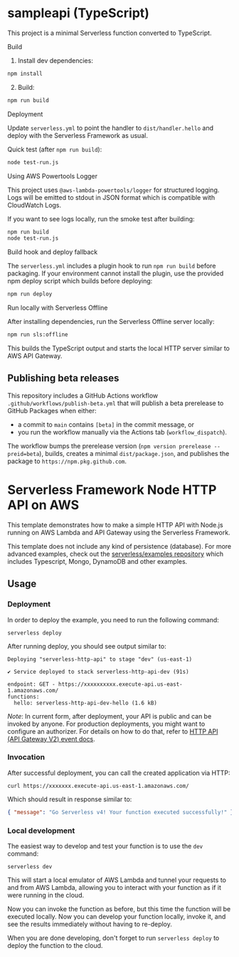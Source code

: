 # sampleapi (TypeScript)

This project is a minimal Serverless function converted to TypeScript.

Build

1. Install dev dependencies:

```bash
npm install
```

2. Build:

```bash
npm run build
```

Deployment

Update `serverless.yml` to point the handler to `dist/handler.hello` and deploy with the Serverless Framework as usual.

Quick test (after `npm run build`):

```bash
node test-run.js
```

Using AWS Powertools Logger

This project uses `@aws-lambda-powertools/logger` for structured logging. Logs will be emitted to stdout in JSON format which is compatible with CloudWatch Logs.

If you want to see logs locally, run the smoke test after building:

```bash
npm run build
node test-run.js
```

Build hook and deploy fallback

The `serverless.yml` includes a plugin hook to run `npm run build` before packaging. If your environment cannot install the plugin, use the provided npm deploy script which builds before deploying:

```bash
npm run deploy
```

Run locally with Serverless Offline

After installing dependencies, run the Serverless Offline server locally:

```bash
npm run sls:offline
```

This builds the TypeScript output and starts the local HTTP server similar to AWS API Gateway.

Publishing beta releases
------------------------

This repository includes a GitHub Actions workflow `.github/workflows/publish-beta.yml` that will publish a beta prerelease to GitHub Packages when either:

- a commit to `main` contains `[beta]` in the commit message, or
- you run the workflow manually via the Actions tab (`workflow_dispatch`).

The workflow bumps the prerelease version (`npm version prerelease --preid=beta`), builds, creates a minimal `dist/package.json`, and publishes the package to `https://npm.pkg.github.com`.



<!--
title: 'AWS Simple HTTP Endpoint example in NodeJS'
description: 'This template demonstrates how to make a simple HTTP API with Node.js running on AWS Lambda and API Gateway using the Serverless Framework.'
layout: Doc
framework: v4
platform: AWS
language: nodeJS
authorLink: 'https://github.com/serverless'
authorName: 'Serverless, Inc.'
authorAvatar: 'https://avatars1.githubusercontent.com/u/13742415?s=200&v=4'
-->

# Serverless Framework Node HTTP API on AWS

This template demonstrates how to make a simple HTTP API with Node.js running on AWS Lambda and API Gateway using the Serverless Framework.

This template does not include any kind of persistence (database). For more advanced examples, check out the [serverless/examples repository](https://github.com/serverless/examples/) which includes Typescript, Mongo, DynamoDB and other examples.

## Usage

### Deployment

In order to deploy the example, you need to run the following command:

```
serverless deploy
```

After running deploy, you should see output similar to:

```
Deploying "serverless-http-api" to stage "dev" (us-east-1)

✔ Service deployed to stack serverless-http-api-dev (91s)

endpoint: GET - https://xxxxxxxxxx.execute-api.us-east-1.amazonaws.com/
functions:
  hello: serverless-http-api-dev-hello (1.6 kB)
```

_Note_: In current form, after deployment, your API is public and can be invoked by anyone. For production deployments, you might want to configure an authorizer. For details on how to do that, refer to [HTTP API (API Gateway V2) event docs](https://www.serverless.com/framework/docs/providers/aws/events/http-api).

### Invocation

After successful deployment, you can call the created application via HTTP:

```
curl https://xxxxxxx.execute-api.us-east-1.amazonaws.com/
```

Which should result in response similar to:

```json
{ "message": "Go Serverless v4! Your function executed successfully!" }
```

### Local development

The easiest way to develop and test your function is to use the `dev` command:

```
serverless dev
```

This will start a local emulator of AWS Lambda and tunnel your requests to and from AWS Lambda, allowing you to interact with your function as if it were running in the cloud.

Now you can invoke the function as before, but this time the function will be executed locally. Now you can develop your function locally, invoke it, and see the results immediately without having to re-deploy.

When you are done developing, don't forget to run `serverless deploy` to deploy the function to the cloud.
